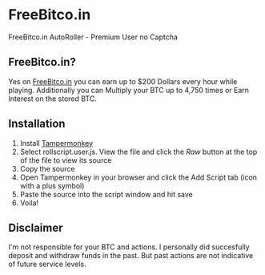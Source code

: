 # FreeBitco.in
FreeBitco.in AutoRoller - Premium User no Captcha
## FreeBitco.in?
Yes on [FreeBitco.in](https://freebitco.in/?r=40785151) you can earn up to $200 Dollars every hour while playing.
Additionally you can Multiply your BTC up to 4,750 times or Earn Interest on the stored BTC.
## Installation
1. Install [Tampermonkey](https://tampermonkey.net/)
1. Select rollscript.user.js. View the file and click the _Raw_ button at the top of the file to view its source
1. Copy the source
1. Open Tampermonkey in your browser and click the Add Script tab (icon with a plus symbol)
1. Paste the source into the script window and hit save
1. Voila!
## Disclaimer
I'm not responsible for your BTC and actions.
I personally did succesfully deposit and withdraw funds in the past. But past actions are not indicative of future service levels.

